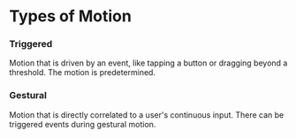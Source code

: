 # Types of Motion


### Triggered

Motion that is driven by an event, like tapping a button or dragging beyond a threshold. The motion is predetermined.


### Gestural

Motion that is directly correlated to a user's continuous input. There can be triggered events during gestural motion.